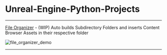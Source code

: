# Unreal-Engine-Python-Projects

---

[File Organizer](https://github.com/BlakeXYZ/Unreal-Engine-Python-Projects/blob/main/_file_organizer/file_organizer.py) - (WIP) Auto builds Subdirectory Folders and inserts Content Browser Assets in their respective folder

![file_organizer_demo](https://github.com/BlakeXYZ/Unreal-Engine-Python-Projects/assets/37947050/c7622115-0e6f-47f8-ade4-8b116b136e3e)

---


